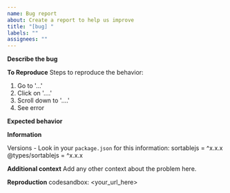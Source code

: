 ```yaml
---
name: Bug report
about: Create a report to help us improve
title: "[bug] "
labels: ""
assignees: ""
---
```


<!--

PLEASE READ BEFORE POSTING YOUR ISSUE!

If your issue is related to a framework or @types/sortablejs,
please post an issue on it's relevant repository instead:

- Angular
  - 2.0+: https://github.com/SortableJS/angular-sortablejs/issues
  - legacy: https://github.com/SortableJS/angular-legacy-sortablejs/issues
- React
  - ES2015+: https://github.com/SortableJS/react-sortablejs/issues
  - mixin: https://github.com/SortableJS/react-mixin-sortablejs/issues
- Polymer: https://github.com/SortableJS/polymer-sortablejs/issues
- Knockout: https://github.com/SortableJS/knockout-sortablejs/issues
- Meteor: https://github.com/SortableJS/meteor-sortablejs/issues


If it is a bug found from using one of these, please link to the related issue.

-->

**Describe the bug**

<!-- A clear and concise description of what the bug is. -->

**To Reproduce**
Steps to reproduce the behavior:

1. Go to '...'
2. Click on '....'
3. Scroll down to '....'
4. See error

**Expected behavior**

<!-- A clear and concise description of what you expected to happen. -->

**Information**

<!-- This is required. Issues without this critical information will be closed. -->

Versions - Look in your `package.json` for this information:
sortablejs = ^x.x.x
@types/sortablejs = ^x.x.x

**Additional context**
Add any other context about the problem here.

**Reproduction**
codesandbox: <your_url_here>

<!--

Providing a codesandbox really helps us understand your issue.
Bugs with codesandboxes attached are likely to be resolved more quickly than others.

Once you've created a public codesandbox, please paste a link in here

Here are some templates to get you started.

- Javascript: https://codesandbox.io/s/sortablejs-javascript-jy3tl?file=/src/index.js
- Typescript: https://codesandbox.io/s/sortablejs-typescript-6it9n?file=/src/index.ts

-->
